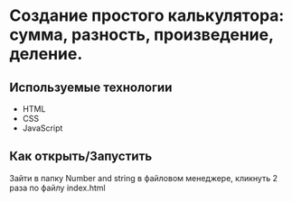 # Создание простого калькулятора: сумма, разность, произведение, деление.

## Используемые технологии
* HTML
* CSS
* JavaScript

## Как открыть/Запустить
Зайти в папку Number and string в файловом менеджере, кликнуть 2 раза по файлу index.html